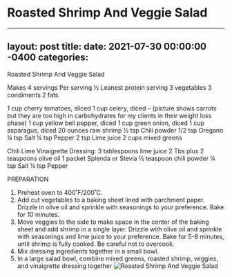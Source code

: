 # Roasted Shrimp And Veggie Salad
---
layout: post
title: 
date:   2021-07-30 00:00:00 -0400
categories: 
---
Roasted Shrimp And Veggie Salad

Makes 4 servings
Per serving
½ Leanest protein serving
3 vegetables
3 condiments
2 fats

1 cup cherry tomatoes, sliced
1 cup celery, diced – (picture shows carrots but they are too high in carbohydrates for my clients in their weight loss phase)
1 cup yellow bell pepper, diced
1 cup green onion, diced
1 cup asparagus, diced
20 ounces raw shrimp
½ tsp Chili powder
1/2 tsp Oregano
¼ tsp Salt
¼ tsp Pepper
2 tsp Lime juice
2 cups mixed greens

Chili Lime Vinaigrette Dressing:
3 tablespoons lime juice
2 Tbs plus 2 teaspoons olive oil
1 packet Splenda or Stevia
½ teaspoon chili powder
¼ tsp Salt
¼ tsp Pepper

PREPARATION
1. Preheat oven to 400˚F/200˚C.
2. Add cut vegetables to a baking sheet lined with parchment paper. Drizzle in olive oil and sprinkle with seasonings to your preference. Bake for 10 minutes.
3. Move veggies to the side to make space in the center of the baking sheet and add shrimp in a single layer. Drizzle with olive oil and sprinkle with seasonings and lime juice to your preference. Bake for 5-8 minutes, until shrimp is fully cooked. Be careful not to overcook. 
4. Mix dressing ingredients together in a small bowl. 
5. In a large salad bowl, combine mixed greens, roasted shrimp, veggies, and vinaigrette dressing together
![Roasted Shrimp And Veggie Salad](/images/Roasted%20Shrimp%20And%20Veggie%20Salad.png)

